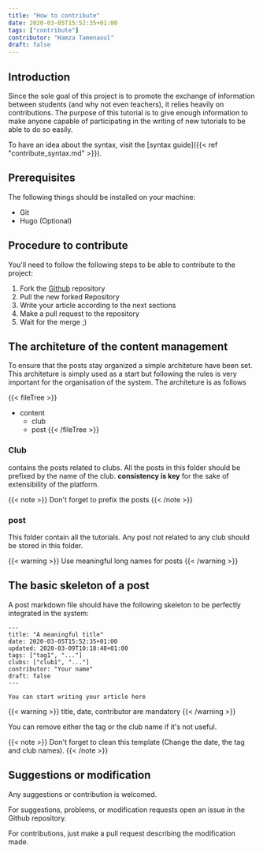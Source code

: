 ```yaml
---
title: "How to contribute"
date: 2020-03-05T15:52:35+01:00
tags: ["contribute"]
contributor: "Hamza Tamenaoul"
draft: false
---
```


## Introduction

Since the sole goal of this project is to promote the exchange of information between students (and why not even teachers), it relies heavily on contributions. The purpose of this tutorial is to give enough information to make anyone capable of participating in the writing of new tutorials to be able to do so easily.

To have an idea about the syntax, visit the [syntax guide]({{< ref "contribute_syntax.md" >}}).

## Prerequisites

The following things should be installed on your machine:

- Git
- Hugo (Optional)

## Procedure to contribute

You'll need to follow the following steps to be able to contribute to the project:
1. Fork the [Github](https://github.com/hamza-tam/ensias-doc/) repository
1. Pull the new forked Repository
1. Write your article according to the next sections
1. Make a pull request to the repository
1. Wait for the merge ;)

## The architeture of the content management

To ensure that the posts stay organized a simple architeture have been set. This architeture is simply used as a start but following the rules is very important for the organisation of the system. The architeture is as follows

{{< fileTree >}}
* content
  * club
  * post
{{< /fileTree >}}

### Club

contains the posts related to clubs. All the posts in this folder should be prefixed by the name of the club. **consistency is key** for the sake of extensibility of the platform. 

{{< note >}}
Don't forget to prefix the posts
{{< /note >}}

### post

This folder contain all the tutorials. Any post not related to any club should be stored in this folder.


{{< warning >}}
Use meaningful long names for posts
{{< /warning >}}


## The basic skeleton of a post

A post markdown file should have the following skeleton to be perfectly integrated in the system:

```
---
title: "A meaningful title"
date: 2020-03-05T15:52:35+01:00 
updated: 2020-03-09T10:18:48+01:00
tags: ["tag1", "..."] 
clubs: ["club1", "..."] 
contributor: "Your name"
draft: false
---

You can start writing your article here
```

{{< warning >}}
title, date, contributor are mandatory
{{< /warning >}}

You can remove either the tag or the club name if it's not useful.

{{< note >}}
 Don't forget to clean this template (Change the date, the tag and club names).
{{< /note >}}

## Suggestions or modification

Any suggestions or contribution is welcomed. 

For suggestions, problems, or modification requests open an issue in the Github repository.

For contributions, just make a pull request describing the modification made.
